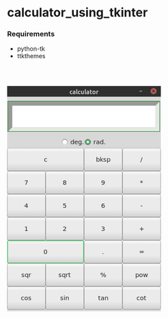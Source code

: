 # calculator_using_tkinter

### Requirements

-  python-tk
-  ttkthemes

<br>
<br>


![img](https://github.com/shazx06/calculator_using_tkinter/blob/master/calc.png)
